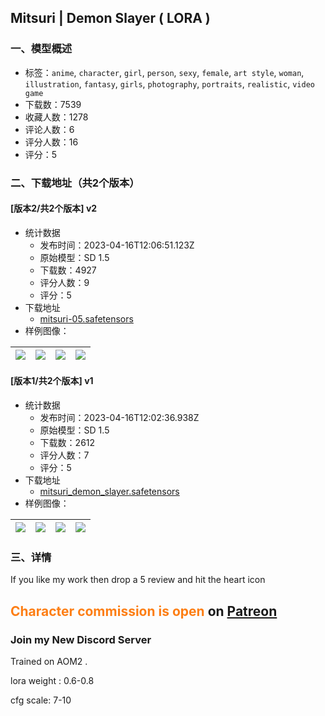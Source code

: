 ## Mitsuri | Demon Slayer ( LORA )
### 一、模型概述

- 标签：`anime`, `character`, `girl`, `person`, `sexy`, `female`, `art style`, `woman`, `illustration`, `fantasy`, `girls`, `photography`, `portraits`, `realistic`, `video game`
- 下载数：7539
- 收藏人数：1278
- 评论人数：6
- 评分人数：16
- 评分：5

### 二、下载地址（共2个版本）

#### [版本2/共2个版本] v2

- 统计数据
  - 发布时间：2023-04-16T12:06:51.123Z
  - 原始模型：SD 1.5
  - 下载数：4927
  - 评分人数：9
  - 评分：5
- 下载地址
  - [mitsuri-05.safetensors](https://civitai.com/api/download/models/47111)
- 样例图像：

| <img src="https://image.civitai.com/xG1nkqKTMzGDvpLrqFT7WA/c4b43e91-b4ab-4618-9a44-e2d45471e958/width=450/1144237.jpeg" /> | <img src="https://image.civitai.com/xG1nkqKTMzGDvpLrqFT7WA/3e777642-3382-4143-bdb4-87965c75db8d/width=450/1144235.jpeg" /> | <img src="https://image.civitai.com/xG1nkqKTMzGDvpLrqFT7WA/72acdd8e-3ea0-469e-3c9f-d58769fa6100/width=450/508581.jpeg" /> | <img src="https://image.civitai.com/xG1nkqKTMzGDvpLrqFT7WA/74116350-6294-40e0-e708-726935d7bf00/width=450/508590.jpeg" /> |
| ---- | ---- | ---- | ---- |

#### [版本1/共2个版本] v1

- 统计数据
  - 发布时间：2023-04-16T12:02:36.938Z
  - 原始模型：SD 1.5
  - 下载数：2612
  - 评分人数：7
  - 评分：5
- 下载地址
  - [mitsuri_demon_slayer.safetensors](https://civitai.com/api/download/models/9068)
- 样例图像：

| <img src="https://image.civitai.com/xG1nkqKTMzGDvpLrqFT7WA/4df59f2e-1787-4656-925b-09bc519f1d00/width=450/86881.jpeg" /> | <img src="https://image.civitai.com/xG1nkqKTMzGDvpLrqFT7WA/388f09ab-7455-43f4-013f-192845992200/width=450/86889.jpeg" /> | <img src="https://image.civitai.com/xG1nkqKTMzGDvpLrqFT7WA/ca80fe05-e056-4190-3251-c01b52bb1900/width=450/86888.jpeg" /> | <img src="https://image.civitai.com/xG1nkqKTMzGDvpLrqFT7WA/ad9e3e77-03e9-4ca0-cc44-3ba744279400/width=450/86887.jpeg" /> |
| ---- | ---- | ---- | ---- |


### 三、详情
<p>If you like my work then drop a 5 review and hit the heart icon</p><h2 id="heading-20"><span style="color:rgb(253, 126, 20)">Character commission is open</span> on <a target="_blank" rel="ugc" href="https://patreon.com/goofyai">Patreon</a></h2><h3 id="heading-3">Join my New <strong>Discord Server</strong></h3><p></p><p>Trained on AOM2 .</p><p>lora weight : 0.6-0.8</p><p>cfg scale: 7-10</p><p></p><p></p>